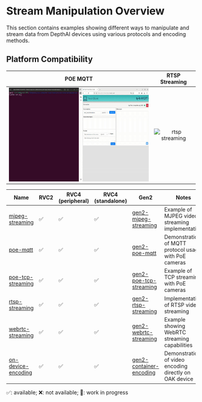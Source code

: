 # Stream Manipulation Overview

This section contains examples showing different ways to manipulate and stream data from DepthAI devices using various protocols and encoding methods.

## Platform Compatibility

|                                    POE MQTT                                     |                                       RTSP Streaming                                        |
| :-----------------------------------------------------------------------------: | :-----------------------------------------------------------------------------------------: |
| <img src="poe-mqtt/media/mqtt_client.gif" alt="poe mqtt" style="height:250px;"> | <img src="rtsp-streaming/media/rtsp_stream.gif" alt="rtsp streaming" style="height:250px;"> |

| Name                                      | RVC2 | RVC4 (peripheral) | RVC4 (standalone) | Gen2                                                                                                          | Notes                                                  |
| ----------------------------------------- | ---- | ----------------- | ----------------- | ------------------------------------------------------------------------------------------------------------- | ------------------------------------------------------ |
| [mjpeg-streaming](mjpeg-streaming/)       | ✅   | ✅                | ✅                | [gen2-mjpeg-streaming](https://github.com/luxonis/depthai-experiments/tree/master/gen2-mjpeg-streaming)       | Example of MJPEG video streaming implementation        |
| [poe-mqtt](poe-mqtt/)                     | ✅   | ✅                | ✅                | [gen2-poe-mqtt](https://github.com/luxonis/depthai-experiments/tree/master/gen2-poe-mqtt)                     | Demonstration of MQTT protocol usage with PoE cameras  |
| [poe-tcp-streaming](poe-tcp-streaming/)   | ✅   | ✅                | ✅                | [gen2-poe-tcp-streaming](https://github.com/luxonis/depthai-experiments/tree/master/gen2-poe-tcp-streaming)   | Example of TCP streaming with PoE cameras              |
| [rtsp-streaming](rtsp-streaming/)         | ✅   | ✅                | ✅                | [gen2-rtsp-streaming](https://github.com/luxonis/depthai-experiments/tree/master/gen2-rtsp-streaming)         | Implementation of RTSP video streaming                 |
| [webrtc-streaming](webrtc-streaming/)     | ✅   | ✅                | ✅                | [gen2-webrtc-streaming](https://github.com/luxonis/depthai-experiments/tree/master/gen2-webrtc-streaming)     | Example showing WebRTC streaming capabilities          |
| [on-device-encoding](on-device-encoding/) | ✅   | ✅                | ✅                | [gen2-container-encoding](https://github.com/luxonis/depthai-experiments/tree/master/gen2-container-encoding) | Demonstration of video encoding directly on OAK device |

✅: available; ❌: not available; 🚧: work in progress
